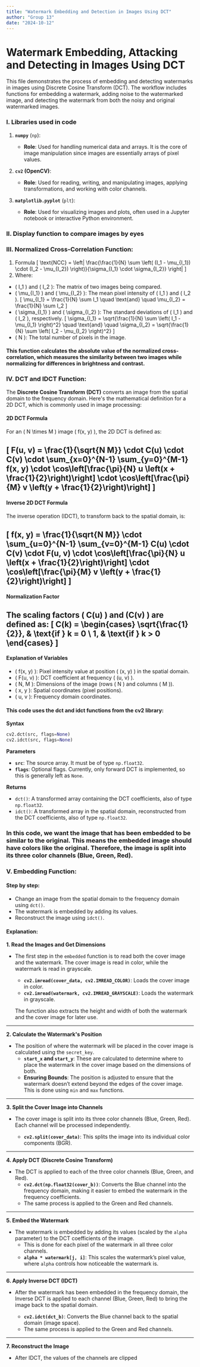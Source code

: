 ```yaml
---
title: "Watermark Embedding and Detection in Images Using DCT"
author: "Group 13"
date: "2024-10-12"
---
```


# Watermark Embedding, Attacking and Detecting in Images Using DCT

This file demonstrates the process of embedding and detecting watermarks in images using Discrete Cosine Transform (DCT). The workflow includes functions for embedding a watermark, adding noise to the watermarked image, and detecting the watermark from both the noisy and original watermarked images.

### **I. Libraries used in code**

1. **`numpy`** (`np`):
   - **Role**: Used for handling numerical data and arrays. It is the core of image manipulation since images are essentially arrays of pixel values.
   
2. **`cv2` (OpenCV)**:
   - **Role**: Used for reading, writing, and manipulating images, applying transformations, and working with color channels.
   
3. **`matplotlib.pyplot`** (`plt`):
   - **Role**: Used for visualizing images and plots, often used in a Jupyter notebook or interactive Python environment.

### **II. Display function to compare images by eyes**

### **III. Normalized Cross-Correlation Function:**
1. Formula
\[
\text{NCC} = \left| \frac{\frac{1}{N} \sum \left( (I_1 - \mu_{I_1}) \cdot (I_2 - \mu_{I_2}) \right)}{\sigma_{I_1} \cdot \sigma_{I_2}} \right|
\]
2. Where:
- \( I_1 \) and \( I_2 \): The matrix of two images being compared.
- \( \mu_{I_1} \) and \( \mu_{I_2} \): The mean pixel intensity of \( I_1 \) and \( I_2 \).
\[
\mu_{I_1} = \frac{1}{N} \sum I_1 \quad \text{and} \quad \mu_{I_2} = \frac{1}{N} \sum I_2
\]
- \( \sigma_{I_1} \) and \( \sigma_{I_2} \): The standard deviations of \( I_1 \) and \( I_2 \), respectively.
\[
\sigma_{I_1} = \sqrt{\frac{1}{N} \sum \left( I_1 - \mu_{I_1} \right)^2} \quad \text{and} \quad \sigma_{I_2} = \sqrt{\frac{1}{N} \sum \left( I_2 - \mu_{I_2} \right)^2}
\]
- \( N \): The total number of pixels in the image.

#### This function calculates the **absolute value of the normalized cross-correlation**, which measures the similarity between two images while normalizing for differences in brightness and contrast.

### **IV. DCT and IDCT Function:**
The **Discrete Cosine Transform (DCT)** converts an image from the spatial domain to the frequency domain. Here's the mathematical definition for a 2D DCT, which is commonly used in image processing:

#### **2D DCT Formula**
For an \( N \times M \) image \( f(x, y) \), the 2D DCT is defined as:

\[
F(u, v) = \frac{1}{\sqrt{N M}} \cdot C(u) \cdot C(v) \cdot \sum_{x=0}^{N-1} \sum_{y=0}^{M-1} f(x, y) \cdot \cos\left[\frac{\pi}{N} u \left(x + \frac{1}{2}\right)\right] \cdot \cos\left[\frac{\pi}{M} v \left(y + \frac{1}{2}\right)\right]
\]
---
#### **Inverse 2D DCT Formula**
The inverse operation (IDCT), to transform back to the spatial domain, is:

\[
f(x, y) = \frac{1}{\sqrt{N M}} \cdot \sum_{u=0}^{N-1} \sum_{v=0}^{M-1} C(u) \cdot C(v) \cdot F(u, v) \cdot \cos\left[\frac{\pi}{N} u \left(x + \frac{1}{2}\right)\right] \cdot \cos\left[\frac{\pi}{M} v \left(y + \frac{1}{2}\right)\right]
\]
---
#### **Normalization Factor**
The scaling factors \( C(u) \) and \(C(v) \) are defined as:
\[
C(k) = 
\begin{cases} 
\sqrt{\frac{1}{2}}, & \text{if } k = 0 \\ 
1, & \text{if } k > 0 
\end{cases}
\]
---
#### **Explanation of Variables**
- \( f(x, y) \): Pixel intensity value at position \( (x, y) \) in the spatial domain.
- \( F(u, v) \): DCT coefficient at frequency \( (u, v) \).
- \( N, M \): Dimensions of the image (rows \( N \) and columns \( M \)).
- \( x, y \): Spatial coordinates (pixel positions).
- \( u, v \): Frequency domain coordinates.
#### **This code uses the dct and idct functions from the cv2 library:**
**Syntax**
```python
cv2.dct(src, flags=None)
cv2.idct(src, flags=None)
```

**Parameters**
- **`src`**: The source array. It must be of type `np.float32`.
- **`flags`**: Optional flags. Currently, only forward DCT is implemented, so this is generally left as `None`.

**Returns**
- `dct()`: A transformed array containing the DCT coefficients, also of type `np.float32`.
- `idct()`: A transformed array in the spatial domain, reconstructed from the DCT coefficients, also of type `np.float32`.
### In this code, we want the image that has been embedded to be similar to the original. This means the embedded image should have colors like the original. Therefore, the image is split into its three color channels (Blue, Green, Red).
### **V. Embedding Function:**
#### Step by step: 
- Change an image from the spatial domain to the frequency domain using `dct()`.
- The watermark is embedded by adding its values.
- Reconstruct the image using `idct()`.
#### Explanation:

**1. Read the Images and Get Dimensions**
- The first step in the `embedded` function is to read both the cover image and the watermark. The cover image is read in color, while the watermark is read in grayscale.
  
  - **`cv2.imread(cover_data, cv2.IMREAD_COLOR)`**: Loads the cover image in color.
  - **`cv2.imread(watermark, cv2.IMREAD_GRAYSCALE)`**: Loads the watermark in grayscale.
  
  The function also extracts the height and width of both the watermark and the cover image for later use.

---

**2. Calculate the Watermark's Position**
- The position of where the watermark will be placed in the cover image is calculated using the `secret_key`.
  - **`start_x` and `start_y`**: These are calculated to determine where to place the watermark in the cover image based on the dimensions of both.
  - **Ensuring Bounds**: The position is adjusted to ensure that the watermark doesn’t extend beyond the edges of the cover image. This is done using `min` and `max` functions.

---

**3. Split the Cover Image into Channels**
- The cover image is split into its three color channels (Blue, Green, Red). Each channel will be processed independently.
  
  - **`cv2.split(cover_data)`**: This splits the image into its individual color components (BGR).

---

**4. Apply DCT (Discrete Cosine Transform)**
- The DCT is applied to each of the three color channels (Blue, Green, and Red).
  - **`cv2.dct(np.float32(cover_b))`**: Converts the Blue channel into the frequency domain, making it easier to embed the watermark in the frequency coefficients.
  - The same process is applied to the Green and Red channels.

---

**5. Embed the Watermark**
- The watermark is embedded by adding its values (scaled by the `alpha` parameter) to the DCT coefficients of the image. 
  - This is done for each pixel of the watermark in all three color channels.
  - **`alpha * watermark[j, i]`**: This scales the watermark’s pixel value, where `alpha` controls how noticeable the watermark is.

---

**6. Apply Inverse DCT (IDCT)**
- After the watermark has been embedded in the frequency domain, the Inverse DCT is applied to each channel (Blue, Green, Red) to bring the image back to the spatial domain.
  
  - **`cv2.idct(dct_b)`**: Converts the Blue channel back to the spatial domain (image space).
  - The same process is applied to the Green and Red channels.

---

**7. Reconstruct the Image**
- After IDCT, the values of the channels are clipped
